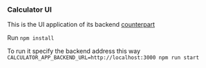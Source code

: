 ### Calculator UI

This is the UI application of its backend [counterpart](https://github.com/veraszto/calculator-app)

Run `npm install`

To run it specify the backend address this way `CALCULATOR_APP_BACKEND_URL=http://localhost:3000 npm run start`

